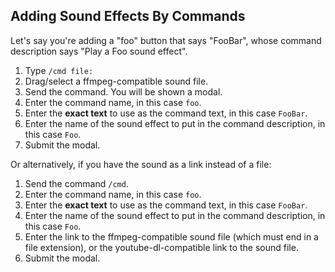 ## Adding Sound Effects By Commands

Let's say you're adding a "foo" button that says "FooBar", whose command description says "Play a Foo sound effect".

1. Type `/cmd file:`
2. Drag/select a ffmpeg-compatible sound file.
3. Send the command. You will be shown a modal.
4. Enter the command name, in this case `foo`.
5. Enter the **exact text** to use as the command text, in this case `FooBar`.
6. Enter the name of the sound effect to put in the command description, in this case `Foo`.
7. Submit the modal.

Or alternatively, if you have the sound as a link instead of a file:

1. Send the command `/cmd`.
2. Enter the command name, in this case `foo`.
3. Enter the **exact text** to use as the command text, in this case `FooBar`.
4. Enter the name of the sound effect to put in the command description, in this case `Foo`.
5. Enter the link to the ffmpeg-compatible sound file (which must end in a file extension), or the youtube-dl-compatible link to the sound file.
6. Submit the modal.
